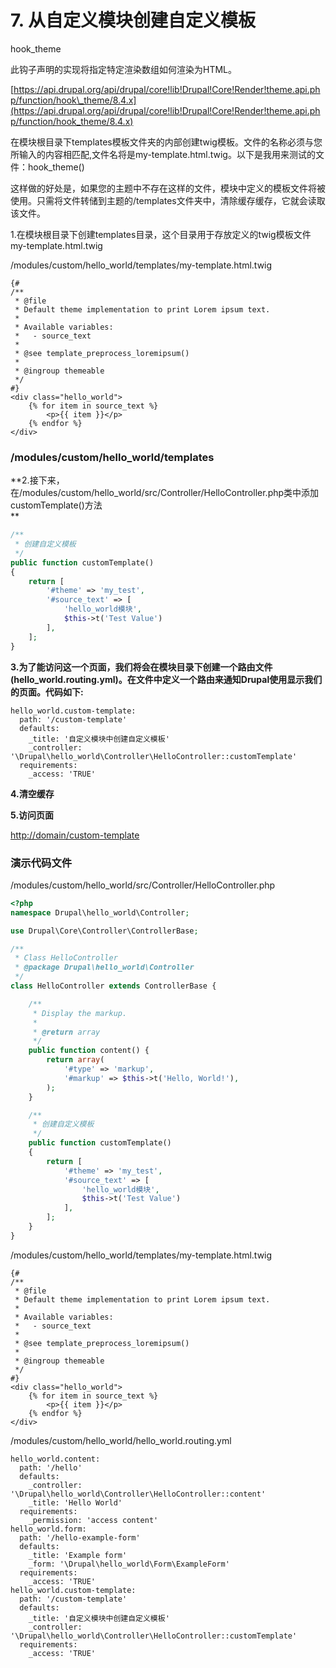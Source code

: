 # 7. 从自定义模块创建自定义模板

hook\_theme

此钩子声明的实现将指定特定渲染数组如何渲染为HTML。

[https://api.drupal.org/api/drupal/core!lib!Drupal!Core!Render!theme.api.php/function/hook\_theme/8.4.x](https://api.drupal.org/api/drupal/core!lib!Drupal!Core!Render!theme.api.php/function/hook_theme/8.4.x)

在模块根目录下templates模板文件夹的内部创建twig模板。文件的名称必须与您所输入的内容相匹配,文件名将是my-template.html.twig。以下是我用来测试的文件：hook\_theme\(\)

这样做的好处是，如果您的主题中不存在这样的文件，模块中定义的模板文件将被使用。只需将文件转储到主题的/templates文件夹中，清除缓存缓存，它就会读取该文件。

1.在模块根目录下创建templates目录，这个目录用于存放定义的twig模板文件my-template.html.twig

/modules/custom/hello\_world/templates/my-template.html.twig

```
{#
/**
 * @file
 * Default theme implementation to print Lorem ipsum text.
 *
 * Available variables:
 *   - source_text
 *
 * @see template_preprocess_loremipsum()
 *
 * @ingroup themeable
 */
#}
<div class="hello_world">
    {% for item in source_text %}
        <p>{{ item }}</p>
    {% endfor %}
</div>
```

### /modules/custom/hello\_world/templates

**2.接下来，在/modules/custom/hello\_world/src/Controller/HelloController.php类中添加customTemplate\(\)方法      
**

```php
/**
 * 创建自定义模板
 */
public function customTemplate()
{
    return [
        '#theme' => 'my_test',
        '#source_text' => [
            'hello_world模块',
            $this->t('Test Value')
        ],
    ];
}
```

**3.为了能访问这一个页面，我们将会在模块目录下创建一个路由文件\(hello\_world.routing.yml\)。在文件中定义一个路由来通知Drupal使用显示我们的页面。代码如下:**

```asciidoc
hello_world.custom-template:
  path: '/custom-template'
  defaults:
    _title: '自定义模块中创建自定义模板'
    _controller: '\Drupal\hello_world\Controller\HelloController::customTemplate'
  requirements:
    _access: 'TRUE'
```

**4.清空缓存**

**5.访问页面**

[http://domain/custom-template](https://www.gitbook.com/book/qq1060656096/drupal8-book/edit#)

### 演示代码文件

/modules/custom/hello\_world/src/Controller/HelloController.php

```php
<?php
namespace Drupal\hello_world\Controller;

use Drupal\Core\Controller\ControllerBase;

/**
 * Class HelloController
 * @package Drupal\hello_world\Controller
 */
class HelloController extends ControllerBase {

    /**
     * Display the markup.
     *
     * @return array
     */
    public function content() {
        return array(
            '#type' => 'markup',
            '#markup' => $this->t('Hello, World!'),
        );
    }

    /**
     * 创建自定义模板
     */
    public function customTemplate()
    {
        return [
            '#theme' => 'my_test',
            '#source_text' => [
                'hello_world模块',
                $this->t('Test Value')
            ],
        ];
    }
}
```

/modules/custom/hello\_world/templates/my-template.html.twig

```
{#
/**
 * @file
 * Default theme implementation to print Lorem ipsum text.
 *
 * Available variables:
 *   - source_text
 *
 * @see template_preprocess_loremipsum()
 *
 * @ingroup themeable
 */
#}
<div class="hello_world">
    {% for item in source_text %}
        <p>{{ item }}</p>
    {% endfor %}
</div>
```

/modules/custom/hello\_world/hello\_world.routing.yml

```
hello_world.content:
  path: '/hello'
  defaults:
    _controller: '\Drupal\hello_world\Controller\HelloController::content'
    _title: 'Hello World'
  requirements:
    _permission: 'access content'
hello_world.form:
  path: '/hello-example-form'
  defaults:
    _title: 'Example form'
    _form: '\Drupal\hello_world\Form\ExampleForm'
  requirements:
    _access: 'TRUE'
hello_world.custom-template:
  path: '/custom-template'
  defaults:
    _title: '自定义模块中创建自定义模板'
    _controller: '\Drupal\hello_world\Controller\HelloController::customTemplate'
  requirements:
    _access: 'TRUE'
```



